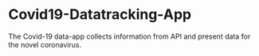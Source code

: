 # Covid19-Datatracking-App
The Covid-19 data-app collects information from API and present data for the novel coronavirus.

